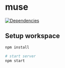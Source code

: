 # muse

[![Dependencies](https://api.dependabot.com/badges/status?host=github&repo=pirixtech/muse)](https://app.dependabot.com/accounts/pirixtech/repos/196296923)

## Setup workspace

```bash
npm install

# start server
npm start
```
